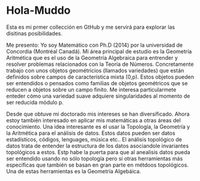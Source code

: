 # Hola-Muddo
Esta es mi prmer collección en GtHub y me servirá para explorar las disitinas posibilidades. 

Me presento: Yo soy Matemático con Ph.D (2014) por la universidad de Concordia (Montréal Canadá). Mi área principal de estudio es la Geometría Aritmética que es el uso de la Geometría Algebraica para entrender y resolver problemas relacionados con la Teoría de Números. Concretamente trabajo con unos objetos geométricios (llamados variedades) que están definidos sobre campos de característica mixta (0,p). Estos objetos pueden ser entendidos o pensados como familias de objetos geométricos que se reducen a objetos sobre un campo finito. Me interesa particularmete enteder cómo una variedad suave adquiere singularidades al momento de ser reducida módulo p. 

Desde que obtuve mi doctorado mis intereses se han diversificado. Ahora estoy también interesado en aplicar mis matemáticas a otras áreas del conocimiento. Una idea interesante es el usar la Topología, la Geometría y la Aritmética para el análisis de datos. Estos datos pueden ser datos estadísticos, códigos, lenguages, música etc.. El análisis topológico de datos trata de entender la estructura  de los datos asociandole invariantes topológicos a estos. Estp habe la puerta para que al anealisis datos pueda ser entendido usando no sólo topología pero sí otras herramientas más específicas que también se basan en gran parte en métdoos topológicos. Una de estas herramientas es la Geometría Algebáica.  
